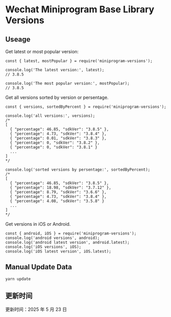 
# Wechat Miniprogram Base Library Versions

## Useage

Get latest or most popular version:

```;
const { latest, mostPopular } = require('miniprogram-versions');

console.log('The latest version:', latest);
// 3.8.5

console.log('The most popular version:', mostPopular);
// 3.8.5

```

Get all versions sorted by version or persentage.

```
const { versions, sortedByPercent } = require('miniprogram-versions');

console.log('all versions:', versions);
/*
[
  { "percentage": 46.85, "sdkVer": "3.8.5" },
  { "percentage": 4.73, "sdkVer": "3.8.4" },
  { "percentage": 0.01, "sdkVer": "3.8.3" },
  { "percentage": 0, "sdkVer": "3.8.2" },
  { "percentage": 0, "sdkVer": "3.8.1" }
  ...
]
*/

console.log('sorted versions by persentage:', sortedByPercent);
/*
[
  { "percentage": 46.85, "sdkVer": "3.8.5" },
  { "percentage": 18.98, "sdkVer": "3.7.12" },
  { "percentage": 8.79, "sdkVer": "3.6.6" },
  { "percentage": 4.73, "sdkVer": "3.8.4" },
  { "percentage": 4.08, "sdkVer": "3.5.8" }
  ...
]
*/
```

Get versions in iOS or Android.

```
const { android, iOS } = require('miniprogram-versions');
console.log('android versions', android);
console.log('android latest version', android.latest);
console.log('iOS versions', iOS);
console.log('iOS latest version', iOS.latest);
```

## Manual Update Data

```
yarn update
```

## 更新时间

更新时间：2025 年 5 月 23 日
